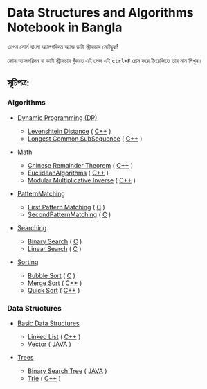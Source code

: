 # Data Structures and Algorithms Notebook in Bangla
ওপেন সোর্স বাংলা অ্যালগরিদম অ্যান্ড ডাটা স্ট্রাকচার নোটবুক!

কোন অ্যালগরিদম বা ডাটা স্ট্রাকচার খুঁজতে এই পেজ এই `ctrl+F` প্রেস করে ইংরেজিতে তার নাম লিখুন। 


## সূচিপত্র:
### Algorithms
* [Dynamic Programming (DP)](https://github.com/KhanShaheb34/Data-Structures-and-Algorithms-Notebook-Bangla/tree/master/Algorithms/DP)
   * [Levenshtein Distance](https://github.com/KhanShaheb34/Data-Structures-and-Algorithms-Notebook-Bangla/tree/master/Algorithms/DP/LevenshteinDistance/) ( [C++](https://github.com/KhanShaheb34/Data-Structures-and-Algorithms-Notebook-Bangla/tree/master/Algorithms/DP/LevenshteinDistance/C%2B%2B) )
   * [Longest Common SubSequence](https://github.com/KhanShaheb34/Data-Structures-and-Algorithms-Notebook-Bangla/tree/master/Algorithms/DP/LongestCommonSubSequence/) ( [C++](https://github.com/KhanShaheb34/Data-Structures-and-Algorithms-Notebook-Bangla/tree/master/Algorithms/DP/LongestCommonSubSequence/C%2B%2B) )
   
* [Math](https://github.com/KhanShaheb34/Data-Structures-and-Algorithms-Notebook-Bangla/tree/master/Algorithms/Maths)
  * [Chinese Remainder Theorem](https://github.com/KhanShaheb34/Data-Structures-and-Algorithms-Notebook-Bangla/tree/master/Algorithms/Maths/ChineseRemainderTheorem/) ( [C++](https://github.com/KhanShaheb34/Data-Structures-and-Algorithms-Notebook-Bangla/tree/master/Algorithms/Maths/ChineseRemainderTheorem/C%2B%2B) )
  * [EuclideanAlgorithms](https://github.com/KhanShaheb34/Data-Structures-and-Algorithms-Notebook-Bangla/tree/master/Algorithms/Maths/EuclideanAlgorithms/) ( [C++](https://github.com/KhanShaheb34/Data-Structures-and-Algorithms-Notebook-Bangla/tree/master/Algorithms/Maths/EuclideanAlgorithms/C%2B%2B) )
  * [Modular Multiplicative Inverse](https://github.com/KhanShaheb34/Data-Structures-and-Algorithms-Notebook-Bangla/tree/master/Algorithms/Maths/ModularMultiplicativeInverse/) ( [C++](https://github.com/KhanShaheb34/Data-Structures-and-Algorithms-Notebook-Bangla/tree/master/Algorithms/Maths/ModularMultiplicativeInverse/C%2B%2B) )

* [PatternMatching](https://github.com/KhanShaheb34/Data-Structures-and-Algorithms-Notebook-Bangla/tree/master/Algorithms/PatternMatching)
  * [First Pattern Matching](https://github.com/KhanShaheb34/Data-Structures-and-Algorithms-Notebook-Bangla/tree/master/Algorithms/PatternMatching/FirstPatternMatching/) ( [C](https://github.com/KhanShaheb34/Data-Structures-and-Algorithms-Notebook-Bangla/tree/master/Algorithms/PatternMatching/FirstPatternMatching/C) )
  * [SecondPatternMatching](https://github.com/KhanShaheb34/Data-Structures-and-Algorithms-Notebook-Bangla/tree/master/Algorithms/PatternMatching/SecondPatternMatching/) ( [C](https://github.com/KhanShaheb34/Data-Structures-and-Algorithms-Notebook-Bangla/tree/master/Algorithms/PatternMatching/SecondPatternMatching/C) )
 
* [Searching](https://github.com/KhanShaheb34/Data-Structures-and-Algorithms-Notebook-Bangla/tree/master/Algorithms/Searching)
  * [Binary Search](https://github.com/KhanShaheb34/Data-Structures-and-Algorithms-Notebook-Bangla/tree/master/Algorithms/Searching/BinarySearch/) ( [C](https://github.com/KhanShaheb34/Data-Structures-and-Algorithms-Notebook-Bangla/tree/master/Algorithms/Searching/BinarySearch/C) )
  * [Linear Search](https://github.com/KhanShaheb34/Data-Structures-and-Algorithms-Notebook-Bangla/tree/master/Algorithms/Searching/LinearSearch/) ( [C](https://github.com/KhanShaheb34/Data-Structures-and-Algorithms-Notebook-Bangla/tree/master/Algorithms/Searching/LinearSearch/C) )
  
* [Sorting](https://github.com/KhanShaheb34/Data-Structures-and-Algorithms-Notebook-Bangla/tree/master/Algorithms/Sorting)
  * [Bubble Sort](https://github.com/KhanShaheb34/Data-Structures-and-Algorithms-Notebook-Bangla/tree/master/Algorithms/Sorting/BubbleSort/) ( [C](https://github.com/KhanShaheb34/Data-Structures-and-Algorithms-Notebook-Bangla/tree/master/Algorithms/Sorting/BubbleSort/C) )
  * [Merge Sort](https://github.com/KhanShaheb34/Data-Structures-and-Algorithms-Notebook-Bangla/tree/master/Algorithms/Sorting/MergeSort/) ( [C++](https://github.com/KhanShaheb34/Data-Structures-and-Algorithms-Notebook-Bangla/tree/master/Algorithms/Sorting/MergeSort/C%2B%2B) )
  * [Quick Sort](https://github.com/KhanShaheb34/Data-Structures-and-Algorithms-Notebook-Bangla/tree/master/Algorithms/Sorting/QuickSort/) ( [C++](https://github.com/KhanShaheb34/Data-Structures-and-Algorithms-Notebook-Bangla/tree/master/Algorithms/Sorting/QuickSort/C%2B%2B) )
  
  
### Data Structures
* [Basic Data Structures](https://github.com/KhanShaheb34/Data-Structures-and-Algorithms-Notebook-Bangla/tree/master/DataStructures/BasicDataStructures)
  * [Linked List](https://github.com/KhanShaheb34/Data-Structures-and-Algorithms-Notebook-Bangla/tree/master/DataStructures/BasicDataStructures/LinkedList/) ( [C++](https://github.com/KhanShaheb34/Data-Structures-and-Algorithms-Notebook-Bangla/tree/master/DataStructures/BasicDataStructures/LinkedList/C%2B%2B) )
  * [Vector](https://github.com/KhanShaheb34/Data-Structures-and-Algorithms-Notebook-Bangla/tree/master/DataStructures/BasicDataStructures/Vector/) ( [JAVA](https://github.com/KhanShaheb34/Data-Structures-and-Algorithms-Notebook-Bangla/tree/master/DataStructures/BasicDataStructures/Vector/Java) )
  
* [Trees](https://github.com/KhanShaheb34/Data-Structures-and-Algorithms-Notebook-Bangla/tree/master/DataStructures/Trees)
  * [Binary Search Tree](https://github.com/KhanShaheb34/Data-Structures-and-Algorithms-Notebook-Bangla/tree/master/DataStructures/Trees/BinarySearchTree/) ( [JAVA](https://github.com/KhanShaheb34/Data-Structures-and-Algorithms-Notebook-Bangla/tree/master/DataStructures/Trees/BinarySearchTree/Java) )
  * [Trie](https://github.com/KhanShaheb34/Data-Structures-and-Algorithms-Notebook-Bangla/tree/master/DataStructures/Trees/Trie/) ( [C++](https://github.com/KhanShaheb34/Data-Structures-and-Algorithms-Notebook-Bangla/tree/master/DataStructures/Trees/Trie/C%2B%2B) )
